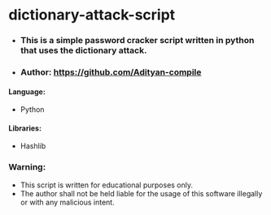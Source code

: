 # dictionary-attack-script

+ ### This is a simple password cracker script written in python that uses the dictionary attack. 
+ ### Author: https://github.com/Adityan-compile

#### Language:
+ Python

#### Libraries:
+ Hashlib

### Warning:
+ This script is written for educational purposes only.
+ The author shall not be held liable for the usage of this software illegally or with any malicious intent.
